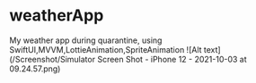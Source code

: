 # weatherApp
My weather app during quarantine, using SwiftUI,MVVM,LottieAnimation,SpriteAnimation
![Alt text](/Screenshot/Simulator Screen Shot - iPhone 12 - 2021-10-03 at 09.24.57.png)

